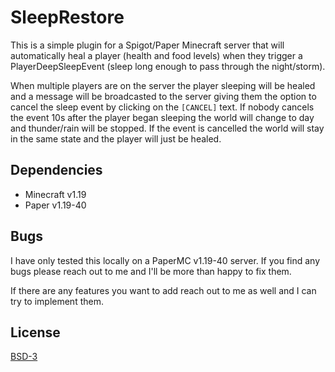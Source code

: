 # SleepRestore

This is a simple plugin for a Spigot/Paper Minecraft server that will
automatically heal a player (health and food levels) when they trigger a
PlayerDeepSleepEvent (sleep long enough to pass through the night/storm).

When multiple players are on the server the player sleeping will be healed and
a message will be broadcasted to the server giving them the option to cancel
the sleep event by clicking on the `[CANCEL]` text. If nobody cancels the
event 10s after the player began sleeping the world will change to day and
thunder/rain will be stopped. If the event is cancelled the world will stay in
the same state and the player will just be healed.

## Dependencies

 - Minecraft v1.19
 - Paper v1.19-40

## Bugs

I have only tested this locally on a PaperMC v1.19-40 server. If you find any
bugs please reach out to me and I'll be more than happy to fix them.

If there are any features you want to add reach out to me as well and I can
try to implement them.


## License

[BSD-3](https://github.com/h5law/sleeprestore/blob/main/LICENSE.txt)
